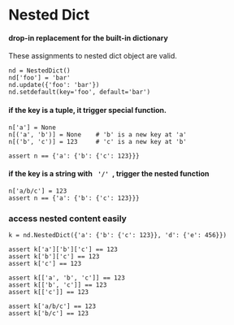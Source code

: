 Nested Dict
===========

#### drop-in replacement for the built-in dictionary
These assignments to nested dict object are valid.

    nd = NestedDict()
    nd['foo'] = 'bar'
    nd.update({'foo': 'bar'})
    nd.setdefault(key='foo', default='bar')

#### if the key is a tuple, it trigger special function.

    n['a'] = None
    n[('a', 'b')] = None    # 'b' is a new key at 'a'
    n[('b', 'c')] = 123     # 'c' is a new key at 'b'

    assert n == {'a': {'b': {'c': 123}}}
    
#### if the key is a string with <code> '/' </code>, trigger the nested function

    n['a/b/c'] = 123
    assert n == {'a': {'b': {'c': 123}}}

### access nested content easily

    k = nd.NestedDict({'a': {'b': {'c': 123}}, 'd': {'e': 456}})

    assert k['a']['b']['c'] == 123
    assert k['b']['c'] == 123
    assert k['c'] == 123
    
    assert k[['a', 'b', 'c']] == 123
    assert k[['b', 'c']] == 123
    assert k[['c']] == 123
    
    assert k['a/b/c'] == 123
    assert k['b/c'] == 123


